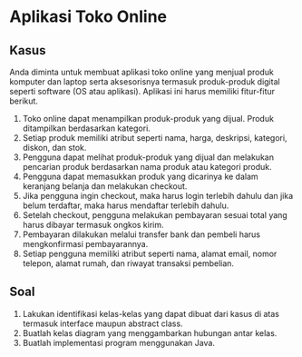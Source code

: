 # Aplikasi Toko Online

## Kasus
Anda diminta untuk membuat aplikasi toko online yang menjual produk komputer dan laptop serta aksesorisnya termasuk produk-produk digital seperti software (OS atau aplikasi). Aplikasi ini harus memiliki fitur-fitur berikut.

1. Toko online dapat menampilkan produk-produk yang dijual. Produk ditampilkan berdasarkan kategori.
2. Setiap produk memiliki atribut seperti nama, harga, deskripsi, kategori, diskon, dan stok.
3. Pengguna dapat melihat produk-produk yang dijual dan melakukan pencarian produk berdasarkan nama produk atau kategori produk.
5. Pengguna dapat memasukkan produk yang dicarinya ke dalam keranjang belanja dan melakukan checkout.
6. Jika pengguna ingin checkout, maka harus login terlebih dahulu dan jika belum terdaftar, maka harus mendaftar terlebih dahulu.
7. Setelah checkout, pengguna melakukan pembayaran sesuai total yang harus dibayar termasuk ongkos kirim.
8. Pembayaran dilakukan melalui transfer bank dan pembeli harus mengkonfirmasi pembayarannya.
9. Setiap pengguna memiliki atribut seperti nama, alamat email, nomor telepon, alamat rumah, dan riwayat transaksi pembelian.

## Soal
1. Lakukan identifikasi kelas-kelas yang dapat dibuat dari kasus di atas termasuk interface maupun abstract class.
2. Buatlah kelas diagram yang menggambarkan hubungan antar kelas.
3. Buatlah implementasi program menggunakan Java.
